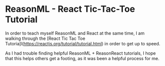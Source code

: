 # ReasonML - React Tic-Tac-Toe Tutorial

In order to teach myself ReasonML and React at the same time, I am walking through the
[React Tic Tac Toe Tutoria]l(https://reactjs.org/tutorial/tutorial.html) in order to
get up to speed.

As I had trouble finding helpful ReasonML + ReasonReact tutorials, I hope that this helps
others get a footing, as it was been a helpful process for me.
